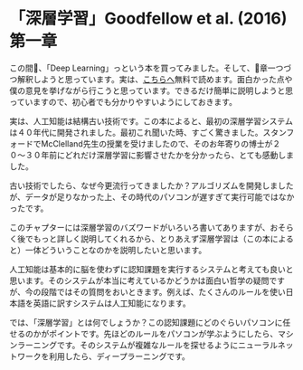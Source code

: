 # 「深層学習」Goodfellow et al. (2016) 第一章

この間、「Deep Learning」っという本を買ってみました。そして、章一つづつ解釈しようと思っています。実は、[こちらへ](http://www.deeplearningbook.org/)無料で読めます。面白かった点や僕の意見を挙げながら行こうと思っています。できるだけ簡単に説明しようと思っていますので、初心者でも分かりやすいようにしておきます。

実は、人工知能は結構古い技術です。この本によると、最初の深層学習システムは４０年代に開発されました。最初これ聞いた時、すごく驚きました。スタンフォードでMcClelland先生の授業を受けましたので、そのお年寄りの博士が２０〜３０年前にどれだけ深層学習に影響させたかを分かったら、とても感動しました。

古い技術でしたら、なぜ今更流行ってきましたか？アルゴリズムを開発しましたが、データが足りなかった上、その時代のパソコンが遅すぎて実行可能ではなかったです。

このチャプターには深層学習のバズワードがいろいろ書いてありますが、おそらく後でもっと詳しく説明してくれるから、とりあえず深層学習は（この本によると）一体どういうことなのかを説明したいと思います。

人工知能は基本的に脳を使わずに認知課題を実行するシステムと考えても良いと思います。そのシステムが本当に考えているかどうかは面白い哲学の疑問ですが、今の段階ではその質問をおいときます。例えば、たくさんのルールを使い日本語を英語に訳すシステムは人工知能になります。

では、「深層学習」とは何でしょうか？この認知課題にどのぐらいパソコンに任せるのかがポイントです。先ほどのルールをパソコンが学ぶようにしたら、マシンラーニングです。そのシステムが複雑なルールを探せるようにニューラルネットワークを利用したら、ディープラーニングです。
